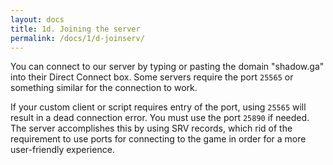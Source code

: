 ```yaml
---
layout: docs
title: 1d. Joining the server
permalink: /docs/1/d-joinserv/
---
```

You can connect to our server by typing or pasting the domain "shadow.ga" into their Direct Connect box. Some servers require the port `25565` or something
similar for the connection to work.

If your custom client or script requires entry of the port, using `25565` will result in a dead connection error. You must use the port `25890` if needed.
The server accomplishes this by using SRV records, which rid of the requirement to use ports for connecting to the game in order for a more user-friendly experience.
